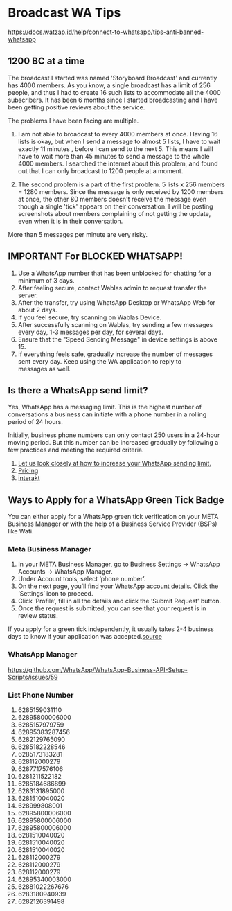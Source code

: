 # Broadcast WA Tips

https://docs.watzap.id/help/connect-to-whatsapp/tips-anti-banned-whatsapp

## 1200 BC at a time
The broadcast I started was named 'Storyboard Broadcast' and currently has 4000 members. As you know, a single broadcast has a limit of 256 people, and thus I had to create 16 such lists to accommodate all the 4000 subscribers. It has been 6 months since I started broadcasting and I have been getting positive reviews about the service.

The problems I have been facing are multiple.

1. I am not able to broadcast to every 4000 members at once. Having 16 lists is okay, but when I send a message to almost 5 lists, I have to wait exactly 11 minutes , before I can send to the next 5. This means I will have to wait more than 45 minutes to send a message to the whole 4000 members. I searched the internet about this problem, and found out that I can only broadcast to 1200 people at a moment. 

2. The second problem is a part of the first problem. 5 lists x 256 members = 1280 members. Since the message is only received by 1200 members at once, the other 80 members doesn't receive the message even though a single 'tick' appears on their conversation. I will be posting screenshots about members complaining of not getting the update, even when it is in their conversation.

More than 5 messages per minute are very risky.

## IMPORTANT For BLOCKED WHATSAPP!

1. Use a WhatsApp number that has been unblocked for chatting for a minimum of 3 days.
2. After feeling secure, contact Wablas admin to request transfer the server.
3. After the transfer, try using WhatsApp Desktop or WhatsApp Web for about 2 days.
4. If you feel secure, try scanning on Wablas Device.
5. After successfully scanning on Wablas, try sending a few messages every day, 1-3 messages per day, for several days.
6. Ensure that the "Speed Sending Message" in device settings is above 15.
7. If everything feels safe, gradually increase the number of messages sent every day. Keep using the WA application to reply to messages as well.

## Is there a WhatsApp send limit?
Yes, WhatsApp has a messaging limit. This is the highest number of conversations a business can initiate with a phone number in a rolling period of 24 hours.

Initially, business phone numbers can only contact 250 users in a 24-hour moving period. But this number can be increased gradually by following a few practices and meeting the required criteria.

1. [Let us look closely at how to increase your WhatsApp sending limit.](https://developers.facebook.com/docs/whatsapp/messaging-limits/)  
2. [Pricing](https://developers.facebook.com/docs/whatsapp/pricing)
3. [interakt](https://www.interakt.shop/blog/increase-whatsapp-messaging-sending-limit/#:~:text=Initially%2C%20business%20phone%20numbers%20can,increase%20your%20WhatsApp%20sending%20limit.)

## Ways to Apply for a WhatsApp Green Tick Badge
You can either apply for a WhatsApp green tick verification on your META Business Manager or with the help of a Business Service Provider (BSPs) like Wati.

### Meta Business Manager
1. In your META Business Manager, go to Business Settings -> WhatsApp Accounts -> WhatsApp Manager.
2. Under Account tools, select ‘phone number’.
3. On the next page, you’ll find your WhatsApp account details. Click the ‘Settings’ icon to proceed.
4. Click ‘Profile’, fill in all the details and click the ‘Submit Request’ button.
5. Once the request is submitted, you can see that your request is in review status.

If you apply for a green tick independently, it usually takes 2-4 business days to know if your application was accepted.[source](https://www.wati.io/blog/whatsapp-green-tick-verification/)

### WhatsApp Manager

https://github.com/WhatsApp/WhatsApp-Business-API-Setup-Scripts/issues/59


### List Phone Number

1. 6285159031110
2. 62895800006000
3. 6285157979759
4. 62895383287456
5. 6282129765090
6. 6285182228546
7. 6285173183281
8. 628112000279
9. 6287717576106
10. 6281211522182
11. 6285184686899
12. 6283131895000
13. 6281510040020
14. 628999808001
15. 62895800006000
16. 62895800006000
17. 62895800006000
18. 6281510040020
19. 6281510040020
20. 6281510040020
21. 628112000279
22. 628112000279
23. 628112000279
24. 62895340003000
25. 62881022267676
26. 6283180940939
27. 6282126391498
